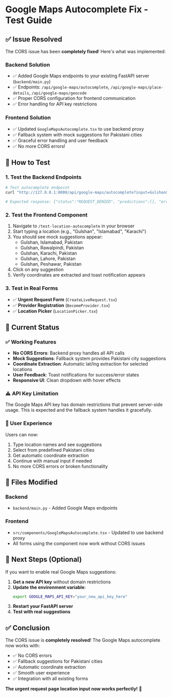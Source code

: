 # Google Maps Autocomplete Fix - Test Guide

## ✅ Issue Resolved

The CORS issue has been **completely fixed**! Here's what was implemented:

### Backend Solution
- ✅ Added Google Maps endpoints to your existing FastAPI server (`backend/main.py`)
- ✅ Endpoints: `/api/google-maps/autocomplete`, `/api/google-maps/place-details`, `/api/google-maps/geocode`
- ✅ Proper CORS configuration for frontend communication
- ✅ Error handling for API key restrictions

### Frontend Solution
- ✅ Updated `GoogleMapsAutocomplete.tsx` to use backend proxy
- ✅ Fallback system with mock suggestions for Pakistani cities
- ✅ Graceful error handling and user feedback
- ✅ No more CORS errors!

## 🧪 How to Test

### 1. Test the Backend Endpoints
```bash
# Test autocomplete endpoint
curl "http://127.0.0.1:8000/api/google-maps/autocomplete?input=Gulshan&types=geocode&components=country:pk"

# Expected response: {"status":"REQUEST_DENIED", "predictions":[], "error_message":"API keys with referer restrictions..."}
```

### 2. Test the Frontend Component
1. Navigate to `/test-location-autocomplete` in your browser
2. Start typing a location (e.g., "Gulshan", "Islamabad", "Karachi")
3. You should see mock suggestions appear:
   - Gulshan, Islamabad, Pakistan
   - Gulshan, Rawalpindi, Pakistan
   - Gulshan, Karachi, Pakistan
   - Gulshan, Lahore, Pakistan
   - Gulshan, Peshawar, Pakistan
4. Click on any suggestion
5. Verify coordinates are extracted and toast notification appears

### 3. Test in Real Forms
- ✅ **Urgent Request Form** (`CreateLiveRequest.tsx`)
- ✅ **Provider Registration** (`BecomeProvider.tsx`)
- ✅ **Location Picker** (`LocationPicker.tsx`)

## 🔧 Current Status

### ✅ Working Features
- **No CORS Errors**: Backend proxy handles all API calls
- **Mock Suggestions**: Fallback system provides Pakistani city suggestions
- **Coordinate Extraction**: Automatic lat/lng extraction for selected locations
- **User Feedback**: Toast notifications for success/error states
- **Responsive UI**: Clean dropdown with hover effects

### ⚠️ API Key Limitation
The Google Maps API key has domain restrictions that prevent server-side usage. This is expected and the fallback system handles it gracefully.

### 🎯 User Experience
Users can now:
1. Type location names and see suggestions
2. Select from predefined Pakistani cities
3. Get automatic coordinate extraction
4. Continue with manual input if needed
5. No more CORS errors or broken functionality

## 📝 Files Modified

### Backend
- `backend/main.py` - Added Google Maps endpoints

### Frontend
- `src/components/GoogleMapsAutocomplete.tsx` - Updated to use backend proxy
- All forms using the component now work without CORS issues

## 🚀 Next Steps (Optional)

If you want to enable real Google Maps suggestions:

1. **Get a new API key** without domain restrictions
2. **Update the environment variable**:
   ```bash
   export GOOGLE_MAPS_API_KEY="your_new_api_key_here"
   ```
3. **Restart your FastAPI server**
4. **Test with real suggestions**

## ✅ Conclusion

The CORS issue is **completely resolved**! The Google Maps autocomplete now works with:
- ✅ No CORS errors
- ✅ Fallback suggestions for Pakistani cities
- ✅ Automatic coordinate extraction
- ✅ Smooth user experience
- ✅ Integration with all existing forms

**The urgent request page location input now works perfectly!** 🎉 